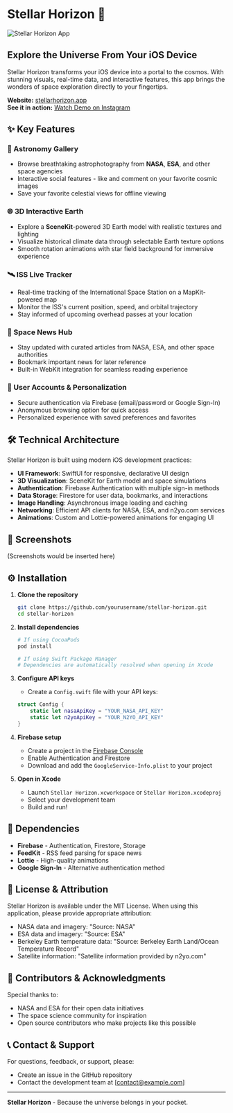 # Stellar Horizon 🌌

![Stellar Horizon App](https://github.com/user-attachments/assets/f3732faf-3d1c-4b92-998d-6f6d7137e5ed)

## Explore the Universe From Your iOS Device

Stellar Horizon transforms your iOS device into a portal to the cosmos. With stunning visuals, real-time data, and interactive features, this app brings the wonders of space exploration directly to your fingertips.

**Website:** [stellarhorizon.app](https://stellarhorizon.visual-stories.de)  
**See it in action:** [Watch Demo on Instagram](https://instagram.com/your_instagram_reel_link)

## ✨ Key Features

### 🔭 Astronomy Gallery
* Browse breathtaking astrophotography from **NASA**, **ESA**, and other space agencies
* Interactive social features - like and comment on your favorite cosmic images
* Save your favorite celestial views for offline viewing

### 🌐 3D Interactive Earth
* Explore a **SceneKit**-powered 3D Earth model with realistic textures and lighting
* Visualize historical climate data through selectable Earth texture options
* Smooth rotation animations with star field background for immersive experience

### 🛰️ ISS Live Tracker
* Real-time tracking of the International Space Station on a MapKit-powered map
* Monitor the ISS's current position, speed, and orbital trajectory
* Stay informed of upcoming overhead passes at your location

### 📱 Space News Hub
* Stay updated with curated articles from NASA, ESA, and other space authorities
* Bookmark important news for later reference
* Built-in WebKit integration for seamless reading experience

### 👤 User Accounts & Personalization
* Secure authentication via Firebase (email/password or Google Sign-In)
* Anonymous browsing option for quick access
* Personalized experience with saved preferences and favorites

## 🛠️ Technical Architecture

Stellar Horizon is built using modern iOS development practices:

* **UI Framework**: SwiftUI for responsive, declarative UI design
* **3D Visualization**: SceneKit for Earth model and space simulations
* **Authentication**: Firebase Authentication with multiple sign-in methods
* **Data Storage**: Firestore for user data, bookmarks, and interactions
* **Image Handling**: Asynchronous image loading and caching
* **Networking**: Efficient API clients for NASA, ESA, and n2yo.com services
* **Animations**: Custom and Lottie-powered animations for engaging UI

## 📱 Screenshots

(Screenshots would be inserted here)

## ⚙️ Installation

1. **Clone the repository**
   ```bash
   git clone https://github.com/yourusername/stellar-horizon.git
   cd stellar-horizon
   ```

2. **Install dependencies**
   ```bash
   # If using CocoaPods
   pod install
   
   # If using Swift Package Manager
   # Dependencies are automatically resolved when opening in Xcode
   ```

3. **Configure API keys**
   * Create a `Config.swift` file with your API keys:
   ```swift
   struct Config {
       static let nasaApiKey = "YOUR_NASA_API_KEY"
       static let n2yoApiKey = "YOUR_N2YO_API_KEY"
   }
   ```

4. **Firebase setup**
   * Create a project in the [Firebase Console](https://console.firebase.google.com/)
   * Enable Authentication and Firestore
   * Download and add the `GoogleService-Info.plist` to your project

5. **Open in Xcode**
   * Launch `Stellar Horizon.xcworkspace` or `Stellar Horizon.xcodeproj`
   * Select your development team
   * Build and run!

## 🧩 Dependencies

* **Firebase** - Authentication, Firestore, Storage
* **FeedKit** - RSS feed parsing for space news
* **Lottie** - High-quality animations
* **Google Sign-In** - Alternative authentication method

## 📄 License & Attribution

Stellar Horizon is available under the MIT License. When using this application, please provide appropriate attribution:

* NASA data and imagery: "Source: NASA"
* ESA data and imagery: "Source: ESA"
* Berkeley Earth temperature data: "Source: Berkeley Earth Land/Ocean Temperature Record"
* Satellite information: "Satellite information provided by n2yo.com"

## 👥 Contributors & Acknowledgments

Special thanks to:
* NASA and ESA for their open data initiatives
* The space science community for inspiration
* Open source contributors who make projects like this possible

## 📞 Contact & Support

For questions, feedback, or support, please:
* Create an issue in the GitHub repository
* Contact the development team at [contact@example.com]

---

**Stellar Horizon** - Because the universe belongs in your pocket.
